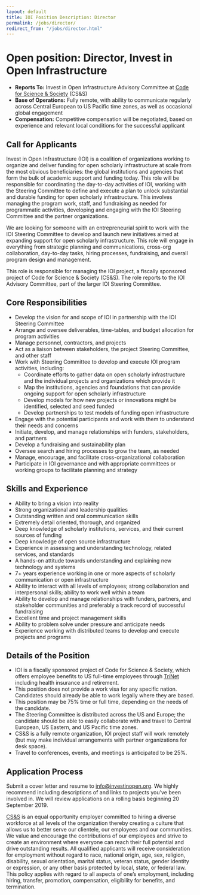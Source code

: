 ```yaml
---
layout: default
title: IOI Position Description: Director
permalink: /jobs/director/
redirect_from: "/jobs/director.html"
---
```


# Open position: Director, Invest in Open Infrastructure

* **Reports To:** Invest in Open Infrastructure Advisory Committee at [Code for Science & Society](http://codeforscience.org/) (CS&S)
* **Base of Operations:** Fully remote, with ability to communicate regularly across Central European to US Pacific time zones, as well as occasional global engagement
* **Compensation:** Competitive compensation will be negotiated, based on experience and relevant local conditions for the successful applicant

## Call for Applicants

Invest in Open Infrastructure (IOI) is a coalition of organizations working to organize and deliver funding for open scholarly infrastructure at scale from the most obvious beneficiaries: the global institutions and agencies that form the bulk of academic support and funding today. This role will be responsible for coordinating the day-to-day activities of IOI, working with the Steering Committee to define and execute a plan to unlock substantial and durable funding for open scholarly infrastructure. This involves managing the program work, staff, and fundraising as needed for programmatic activities, developing and engaging with the IOI Steering Committee and the partner organizations.

We are looking for someone with an entrepreneurial spirit to work with the IOI Steering Committee to develop and launch new initiatives aimed at expanding support for open scholarly infrastructure. This role will engage in everything from strategic planning and communications, cross-org collaboration, day-to-day tasks, hiring processes, fundraising, and overall program design and management.

This role is responsible for managing the IOI project, a fiscally sponsored project of Code for Science & Society (CS&S). The role reports to the IOI Advisory Committee, part of the larger IOI Steering Committee.

## Core Responsibilities

* Develop the vision for and scope of IOI in partnership with the IOI Steering Committee
* Arrange and oversee deliverables, time-tables, and budget allocation for program activities
* Manage personnel, contractors, and projects
* Act as a liaison between stakeholders, the project Steering Committee, and other staff
* Work with Steering Committee to develop and execute IOI program activities, including:
  * Coordinate efforts to gather data on open scholarly infrastructure and the individual projects and organizations which provide it
  * Map the institutions, agencies and foundations that can provide ongoing support for open scholarly infrastructure
  * Develop models for how new projects or innovations might be identified, selected and seed funded
  * Develop partnerships to test models of funding open infrastructure
* Engage with the potential participants and work with them to understand their needs and concerns
* Initiate, develop, and manage relationships with funders, stakeholders, and partners
* Develop a fundraising and sustainability plan
* Oversee search and hiring processes to grow the team, as needed
* Manage, encourage, and facilitate cross-organizational collaboration
* Participate in IOI governance and with appropriate committees or working groups to facilitate planning and strategy

## Skills and Experience

* Ability to bring a vision into reality
* Strong organizational and leadership qualities
* Outstanding written and oral communication skills
* Extremely detail­ oriented, thorough, and organized
* Deep knowledge of scholarly institutions, services, and their current sources of funding
* Deep knowledge of open source infrastructure
* Experience in assessing and understanding technology, related services, and standards
* A hands-on attitude towards understanding and explaining new technology and systems
* 7+ years experience working in one or more aspects of scholarly communication or open infrastructure
* Ability to interact with all levels of employees; strong collaboration and interpersonal skills; ability to work well within a team
* Ability to develop and manage relationships with funders, partners, and stakeholder communities and preferably a track record of successful fundraising
* Excellent time and project management skills
* Ability to problem solve under pressure and anticipate needs
* Experience working with distributed teams to develop and execute projects and programs

## Details of the Position

* IOI is a fiscally sponsored project of Code for Science & Society, which offers employee benefits to US full-time employees through [TriNet](https://www.trinet.com/) including health insurance and retirement.
* This position does not provide a work visa for any specific nation. Candidates should already be able to work legally where they are based.
* This position may be 75% time or full time, depending on the needs of the candidate.
* The Steering Committee is distributed across the US and Europe; the candidate should be able to easily collaborate with and travel to Central European, US Eastern, and US Pacific time zones.
* CS&S is a fully remote organization, IOI project staff will work remotely (but may make individual arrangements with partner organizations for desk space).
* Travel to conferences, events, and meetings is anticipated to be 25%.

## Application Process

Submit a cover letter and resume to [info@investinopen.org](mailto:info@investinopen.org). We highly recommend including descriptions of and links to projects you’ve been involved in. We will review applications on a rolling basis beginning 20 September 2019.

[CS&S](http://codeforscience.org/) is an equal opportunity employer committed to hiring a diverse workforce at all levels of the organization thereby creating a culture that allows us to better serve our clientele, our employees and our communities. We value and encourage the contributions of our employees and strive to create an environment where everyone can reach their full potential and drive outstanding results. All qualified applicants will receive consideration for employment without regard to race, national origin, age, sex, religion, disability, sexual orientation, marital status, veteran status, gender identity or expression, or any other basis protected by local, state, or federal law. This policy applies with regard to all aspects of one’s employment, including hiring, transfer, promotion, compensation, eligibility for benefits, and termination.
